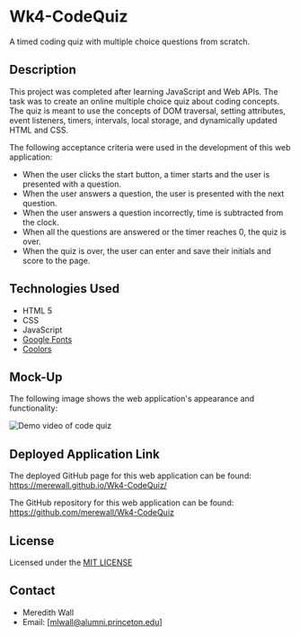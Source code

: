 # Wk4-CodeQuiz
A timed coding quiz with multiple choice questions from scratch.
## Description
This project was completed after learning JavaScript and Web APIs. The task was to create an online multiple choice quiz about coding concepts. The quiz is meant to use the concepts of DOM traversal, setting attributes, event listeners, timers, intervals, local storage, and dynamically updated HTML and CSS.

The following acceptance criteria were used in the development of this web application:

* When the user clicks the start button, a timer starts and the user is presented with a question.
* When the user answers a question, the user is presented with the next question.
* When the user answers a question incorrectly, time is subtracted from the clock.
* When all the questions are answered or the timer reaches 0, the quiz is over.
* When the quiz is over, the user can enter and save their initials and score to the page.

## Technologies Used
* HTML 5
* CSS
* JavaScript
* [Google Fonts](https://fonts.google.com/)
* [Coolors](https://coolors.co/*/)

## Mock-Up
The following image shows the web application's appearance and functionality:

![Demo video of code quiz](https://github.com/merewall/Wk4-CodeQuiz/blob/main/Assets/Images/code-quiz-demo.gif)    

## Deployed Application Link

The deployed GitHub page for this web application can be found: 
https://merewall.github.io/Wk4-CodeQuiz/

The GitHub repository for this web application can be found:
https://github.com/merewall/Wk4-CodeQuiz

## License

Licensed under the [MIT LICENSE](https://github.com/merewall/Wk4-CodeQuiz/blob/main/LICENSE)

## Contact

* Meredith Wall
* Email: [mlwall@alumni.princeton.edu]